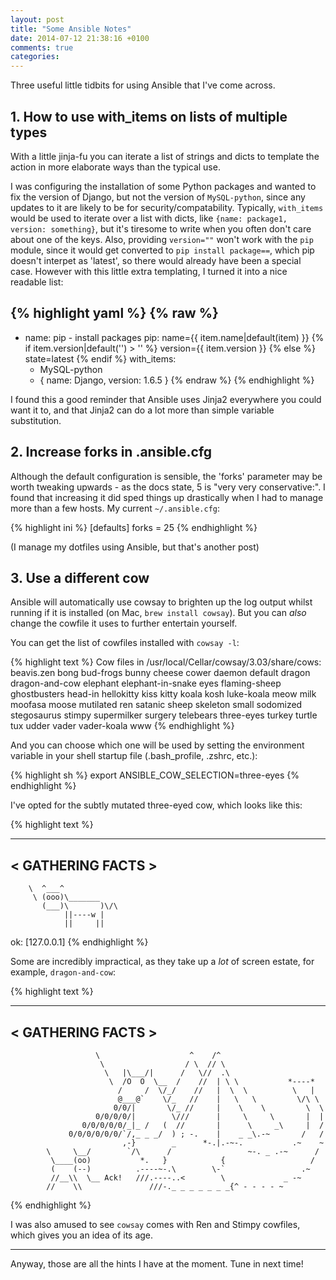 ```yaml
---
layout: post
title: "Some Ansible Notes"
date: 2014-07-12 21:38:16 +0100
comments: true
categories:
---
```


Three useful little tidbits for using Ansible that I've come across.


## 1. How to use with_items on lists of multiple types

With a little jinja-fu you can iterate a list of strings and dicts to template
the action in more elaborate ways than the typical use.


I was configuring the installation of some Python packages and wanted to fix
the version of Django, but not the version of `MySQL-python`, since any updates
to it are likely to be for security/compatability.  Typically, `with_items`
would be used to iterate over a list with dicts, like `{name: package1,
version: something}`, but it's tiresome to write when you often don't care
about one of the keys. Also, providing `version=""` won't work with the `pip`
module, since it would get converted to `pip install package==`, which pip
doesn't interpet as 'latest', so there would already have been a special case.
However with this little extra templating, I turned it into a nice readable
list:


{% highlight yaml %}
{% raw %}
---
- name: pip - install packages
  pip: name={{ item.name|default(item) }}
       {% if item.version|default('') > '' %}
         version={{ item.version }}
       {% else %}
         state=latest
       {% endif %}
  with_items:
    - MySQL-python
    - { name: Django, version: 1.6.5 }
{% endraw %}
{% endhighlight %}


I found this a good reminder that Ansible uses Jinja2 everywhere you could want
it to, and that Jinja2 can do a lot more than simple variable substitution.


## 2. Increase forks in .ansible.cfg

Although the default configuration is sensible, the 'forks' parameter may be
worth tweaking upwards - as the docs state, 5 is "very very conservative:". I
found that increasing it did sped things up drastically when I had to manage
more than a few hosts. My current `~/.ansible.cfg`:


{% highlight ini %}
[defaults]
forks = 25
{% endhighlight %}


(I manage my dotfiles using Ansible, but that's another post)


## 3. Use a different cow

Ansible will automatically use cowsay to brighten up the log output whilst
running if it is installed (on Mac, `brew install cowsay`). But you can
*also* change the cowfile it uses to further entertain yourself.

You can get the list of cowfiles installed with `cowsay -l`:

{% highlight text %}
Cow files in /usr/local/Cellar/cowsay/3.03/share/cows:
beavis.zen bong bud-frogs bunny cheese cower daemon default dragon
dragon-and-cow elephant elephant-in-snake eyes flaming-sheep ghostbusters
head-in hellokitty kiss kitty koala kosh luke-koala meow milk moofasa moose
mutilated ren satanic sheep skeleton small sodomized stegosaurus stimpy
supermilker surgery telebears three-eyes turkey turtle tux udder vader
vader-koala www
{% endhighlight %}

And you can choose which one will be used by setting the environment variable
in your shell startup file (.bash_profile, .zshrc, etc.):

{% highlight sh %}
export ANSIBLE_COW_SELECTION=three-eyes
{% endhighlight %}

I've opted for the subtly mutated three-eyed cow, which looks like this:

{% highlight text %}
 _________________
< GATHERING FACTS >
 -----------------
        \  ^___^
         \ (ooo)\_______
           (___)\       )\/\
                ||----w |
                ||     ||


ok: [127.0.0.1]
{% endhighlight %}

Some are incredibly impractical, as they take up a *lot* of screen estate, for
example, `dragon-and-cow`:

{% highlight text %}
 _________________
< GATHERING FACTS >
 -----------------
                       \                    ^    /^
                        \                  / \  // \
                         \   |\___/|      /   \//  .\
                          \  /O  O  \__  /    //  | \ \           *----*
                            /     /  \/_/    //   |  \  \          \   |
                            @___@`    \/_   //    |   \   \         \/\ \
                           0/0/|       \/_ //     |    \    \         \  \
                       0/0/0/0/|        \///      |     \     \       |  |
                    0/0/0/0/0/_|_ /   (  //       |      \     _\     |  /
                 0/0/0/0/0/0/`/,_ _ _/  ) ; -.    |    _ _\.-~       /   /
                             ,-}        _      *-.|.-~-.           .~    ~
            \     \__/        `/\      /                 ~-. _ .-~      /
             \____(oo)           *.   }            {                   /
             (    (--)          .----~-.\        \-`                 .~
             //__\\  \__ Ack!   ///.----..<        \             _ -~
            //    \\               ///-._ _ _ _ _ _ _{^ - - - - ~
{% endhighlight %}

I was also amused to see `cowsay` comes with Ren and Stimpy cowfiles, which
gives you an idea of its age.


---

Anyway, those are all the hints I have at the moment. Tune in next time!

